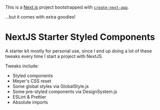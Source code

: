 This is a [Next.js](https://nextjs.org/) project bootstrapped with [`create-next-app`](https://github.com/vercel/next.js/tree/canary/packages/create-next-app).

...but it comes with extra goodies!

# NextJS Starter Styled Components

A starter kit mostly for personal use, since I end up doing a lot of these tweaks every time I start a project with NextJS.

Tweaks include:

- Styled components
- Meyer's CSS reset
- Some global styles via GlobalStyle.js
- Some pre-styled components via DesignSystem.js
- ESLint & Prettier
- Absolute imports